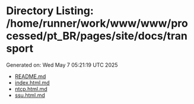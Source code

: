 # Directory Listing: /home/runner/work/www/www/processed/pt_BR/pages/site/docs/transport
Generated on: Wed May  7 05:21:19 UTC 2025

- [README.md](README.md)
- [index.html.md](index.html.md)
- [ntcp.html.md](ntcp.html.md)
- [ssu.html.md](ssu.html.md)
